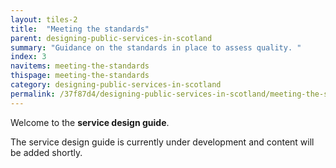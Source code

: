 ```yaml
---
layout: tiles-2
title:  "Meeting the standards"
parent: designing-public-services-in-scotland
summary: "Guidance on the standards in place to assess quality. "
index: 3
navitems: meeting-the-standards
thispage: meeting-the-standards
category: designing-public-services-in-scotland
permalink: /37f87d4/designing-public-services-in-scotland/meeting-the-standards/
---
```


Welcome to the **service design guide**.

The service design guide is currently under development and content will be
added shortly.
